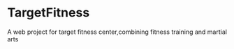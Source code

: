 # TargetFitness
A web project for target fitness center,combining fitness training and martial arts
